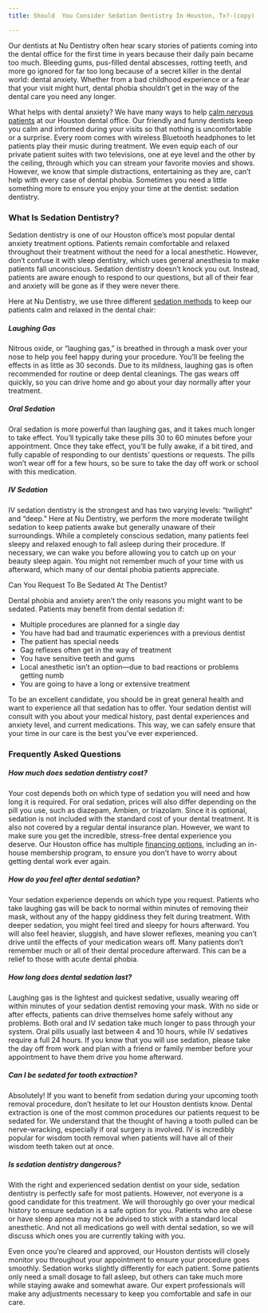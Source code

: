 ```yaml
---
title: Should  You Consider Sedation Dentistry In Houston, Tx?-(copy)

---
```

Our dentists at Nu Dentistry often hear scary stories of patients coming into the dental office for the first time in years because their daily pain became too much. Bleeding gums, pus-filled dental abscesses, rotting teeth, and more go ignored for far too long because of a secret killer in the dental world: dental anxiety. Whether from a bad childhood experience or a fear that your visit might hurt, dental phobia shouldn’t get in the way of the dental care you need any longer.

What helps with dental anxiety? We have many ways to help [calm nervous patients](https://www.mouthhealthy.org/en/az-topics/a/anxiety) at our Houston dental office. Our friendly and funny dentists keep you calm and informed during your visits so that nothing is uncomfortable or a surprise. Every room comes with wireless Bluetooth headphones to let patients play their music during treatment. We even equip each of our private patient suites with two televisions, one at eye level and the other by the ceiling, through which you can stream your favorite movies and shows. However, we know that simple distractions, entertaining as they are, can’t help with every case of dental phobia. Sometimes you need a little something more to ensure you enjoy your time at the dentist: sedation dentistry.

### What Is Sedation Dentistry?

Sedation dentistry is one of our Houston office’s most popular dental anxiety treatment options. Patients remain comfortable and relaxed throughout their treatment without the need for a local anesthetic. However, don’t confuse it with sleep dentistry, which uses general anesthesia to make patients fall unconscious. Sedation dentistry doesn’t knock you out. Instead, patients are aware enough to respond to our questions, but all of their fear and anxiety will be gone as if they were never there.

Here at Nu Dentistry, we use three different [sedation methods](https://www.nudentistry.com/houston-tx/specialty-dentistry/sedation-dentistry/) to keep our patients calm and relaxed in the dental chair:

##### Laughing Gas

Nitrous oxide, or “laughing gas,” is breathed in through a mask over your nose to help you feel happy during your procedure. You’ll be feeling the effects in as little as 30 seconds. Due to its mildness, laughing gas is often recommended for routine or deep dental cleanings. The gas wears off quickly, so you can drive home and go about your day normally after your treatment.

##### Oral Sedation

Oral sedation is more powerful than laughing gas, and it takes much longer to take effect. You’ll typically take these pills 30 to 60 minutes before your appointment. Once they take effect, you’ll be fully awake, if a bit tired, and fully capable of responding to our dentists’ questions or requests. The pills won’t wear off for a few hours, so be sure to take the day off work or school with this medication.

##### IV Sedation

IV sedation dentistry is the strongest and has two varying levels: “twilight” and “deep.” Here at Nu Dentistry, we perform the more moderate twilight sedation to keep patients awake but generally unaware of their surroundings. While a completely conscious sedation, many patients feel sleepy and relaxed enough to fall asleep during their procedure. If necessary, we can wake you before allowing you to catch up on your beauty sleep again. You might not remember much of your time with us afterward, which many of our dental phobia patients appreciate.

</h3>Can You Request To Be Sedated At The Dentist?</h3>

Dental phobia and anxiety aren’t the only reasons you might want to be sedated. Patients may benefit from dental sedation if:

* Multiple procedures are planned for a single day
* You have had bad and traumatic experiences with a previous dentist
* The patient has special needs
* Gag reflexes often get in the way of treatment
* You have sensitive teeth and gums
* Local anesthetic isn’t an option—due to bad reactions or problems getting numb
* You are going to have a long or extensive treatment

To be an excellent candidate, you should be in great general health and want to experience all that sedation has to offer. Your sedation dentist will consult with you about your medical history, past dental experiences and anxiety level, and current medications. This way, we can safely ensure that your time in our care is the best you’ve ever experienced.

### Frequently Asked Questions

##### How much does sedation dentistry cost?

Your cost depends both on which type of sedation you will need and how long it is required. For oral sedation, prices will also differ depending on the pill you use, such as diazepam, Ambien, or triazolam. Since it is optional, sedation is not included with the standard cost of your dental treatment. It is also not covered by a regular dental insurance plan. However, we want to make sure you get the incredible, stress-free dental experience you deserve. Our Houston office has multiple [financing options](https://www.nudentistry.com/dental-financing/), including an in-house membership program, to ensure you don’t have to worry about getting dental work ever again.

##### How do you feel after dental sedation?

Your sedation experience depends on which type you request. Patients who take laughing gas will be back to normal within minutes of removing their mask, without any of the happy giddiness they felt during treatment. With deeper sedation, you might feel tired and sleepy for hours afterward. You will also feel heavier, sluggish, and have slower reflexes, meaning you can’t drive until the effects of your medication wears off. Many patients don’t remember much or all of their dental procedure afterward. This can be a relief to those with acute dental phobia.

##### How long does dental sedation last?

Laughing gas is the lightest and quickest sedative, usually wearing off within minutes of your sedation dentist removing your mask. With no side or after effects, patients can drive themselves home safely without any problems. Both oral and IV sedation take much longer to pass through your system. Oral pills usually last between 4 and 10 hours, while IV sedatives require a full 24 hours. If you know that you will use sedation, please take the day off from work and plan with a friend or family member before your appointment to have them drive you home afterward.

##### Can I be sedated for tooth extraction?

Absolutely! If you want to benefit from sedation during your upcoming tooth removal procedure, don’t hesitate to let our Houston dentists know. Dental extraction is one of the most common procedures our patients request to be sedated for. We understand that the thought of having a tooth pulled can be nerve-wracking, especially if oral surgery is involved. IV is incredibly popular for wisdom tooth removal when patients will have all of their wisdom teeth taken out at once.

##### Is sedation dentistry dangerous?

With the right and experienced sedation dentist on your side, sedation dentistry is perfectly safe for most patients. However, not everyone is a good candidate for this treatment. We will thoroughly go over your medical history to ensure sedation is a safe option for you. Patients who are obese or have sleep apnea may not be advised to stick with a standard local anesthetic. And not all medications go well with dental sedation, so we will discuss which ones you are currently taking with you.

Even once you’re cleared and approved, our Houston dentists will closely monitor you throughout your appointment to ensure your procedure goes smoothly. Sedation works slightly differently for each patient. Some patients only need a small dosage to fall asleep, but others can take much more while staying awake and somewhat aware. Our expert professionals will make any adjustments necessary to keep you comfortable and safe in our care.